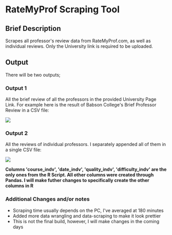 # RateMyProf Scraping Tool

## Brief Description

Scrapes all professor's review data from RateMyProf.com, as well as individual reviews. Only the University link is required to be uploaded.

## Output

There will be two outputs;

### Output 1

All the brief review of all the professors in the provided University Page Link. For example here is the result of Babson College's Brief Professor Review in a CSV file:

![](https://i.imgur.com/nmsI4d6.png)

### Output 2

All the reviews of individual professors. I separately appended all of them in a single CSV file:

![](https://i.imgur.com/Rb74POt.png)

**Columns 'course_indv', 'date_indv', 'quality_indv', 'difficulty_indv' are the only ones from the R Script. All other columns were created through Pandas. I will make futher changes to specifically create the other columns in R**

### Additional Changes and/or notes

* Scraping time usually depends on the PC, I've averaged at 180 minutes
* Added more data wrangling and data-scraping to make it look prettier
* This is not the final build, however, I will make changes in the coming days
